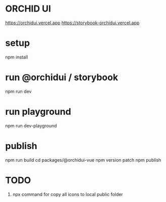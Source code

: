 # ORCHID UI

https://orchidui.vercel.app
https://storybook-orchidui.vercel.app

# setup

npm install

# run @orchidui / storybook

npm run dev

# run playground

npm run dev-playground

# publish

npm run build
cd packages/@orchidui-vue
npm version patch
npm publish

# TODO

1. npx command for copy all icons to local public folder
